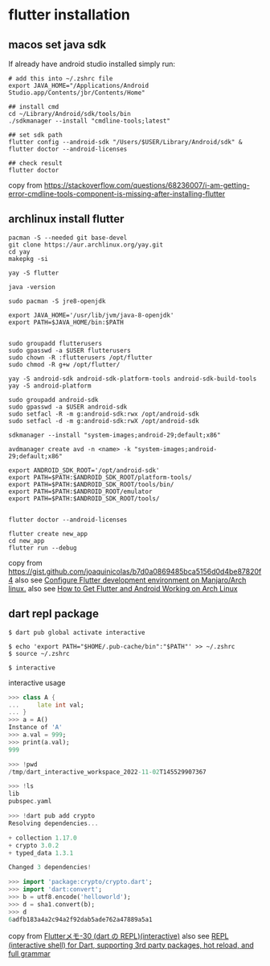 # flutter installation

## macos set java sdk
If already have android studio installed simply run:
```shell
# add this into ~/.zshrc file
export JAVA_HOME="/Applications/Android Studio.app/Contents/jbr/Contents/Home"

## install cmd
cd ~/Library/Android/sdk/tools/bin
./sdkmanager --install "cmdline-tools;latest"

## set sdk path
flutter config --android-sdk "/Users/$USER/Library/Android/sdk" & flutter doctor --android-licenses

## check result
flutter doctor
```
copy from https://stackoverflow.com/questions/68236007/i-am-getting-error-cmdline-tools-component-is-missing-after-installing-flutter

## archlinux install flutter
``` shell
pacman -S --needed git base-devel
git clone https://aur.archlinux.org/yay.git
cd yay
makepkg -si

yay -S flutter

java -version

sudo pacman -S jre8-openjdk

export JAVA_HOME='/usr/lib/jvm/java-8-openjdk'
export PATH=$JAVA_HOME/bin:$PATH


sudo groupadd flutterusers
sudo gpasswd -a $USER flutterusers
sudo chown -R :flutterusers /opt/flutter
sudo chmod -R g+w /opt/flutter/

yay -S android-sdk android-sdk-platform-tools android-sdk-build-tools
yay -S android-platform

sudo groupadd android-sdk
sudo gpasswd -a $USER android-sdk
sudo setfacl -R -m g:android-sdk:rwx /opt/android-sdk
sudo setfacl -d -m g:android-sdk:rwX /opt/android-sdk

sdkmanager --install "system-images;android-29;default;x86"

avdmanager create avd -n <name> -k "system-images;android-29;default;x86"

export ANDROID_SDK_ROOT='/opt/android-sdk'
export PATH=$PATH:$ANDROID_SDK_ROOT/platform-tools/
export PATH=$PATH:$ANDROID_SDK_ROOT/tools/bin/
export PATH=$PATH:$ANDROID_ROOT/emulator
export PATH=$PATH:$ANDROID_SDK_ROOT/tools/


flutter doctor --android-licenses

flutter create new_app
cd new_app
flutter run --debug
```
copy from https://gist.github.com/joaquinicolas/b7d0a0869485bca5156d0d4be87820f4
also see [Configure Flutter development environment on Manjaro/Arch linux.](https://dev.to/awais/configure-flutter-development-environment-on-manjaro-arch-linux-4a0a)
also see [How to Get Flutter and Android Working on Arch Linux](https://www.rockyourcode.com/how-to-get-flutter-and-android-working-on-arch-linux/)


## dart repl package
``` shell
$ dart pub global activate interactive

$ echo 'export PATH="$HOME/.pub-cache/bin":"$PATH"' >> ~/.zshrc
$ source ~/.zshrc

$ interactive
```

interactive usage
``` dart
>>> class A {
...     late int val;
... }
>>> a = A()
Instance of 'A'
>>> a.val = 999;
>>> print(a.val);
999

>>> !pwd
/tmp/dart_interactive_workspace_2022-11-02T145529907367

>>> !ls
lib
pubspec.yaml

>>> !dart pub add crypto
Resolving dependencies...

+ collection 1.17.0
+ crypto 3.0.2
+ typed_data 1.3.1

Changed 3 dependencies!

>>> import 'package:crypto/crypto.dart';
>>> import 'dart:convert';
>>> b = utf8.encode('helloworld');
>>> d = sha1.convert(b);
>>> d
6adfb183a4a2c94a2f92dab5ade762a47889a5a1
```
copy from [Flutterメモ-30 (dart の REPL)(interactive)](https://devlights.hatenablog.com/entry/2022/11/04/073000)
also see [REPL (interactive shell) for Dart, supporting 3rd party packages, hot reload, and full grammar](https://flutterawesome.com/repl-interactive-shell-for-dart-supporting-3rd-party-packages-hot-reload-and-full-grammar/)
